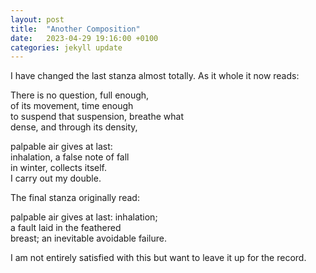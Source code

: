 ```yaml
---
layout: post
title:  "Another Composition"
date:   2023-04-29 19:16:00 +0100
categories: jekyll update
---
```


I have changed the last stanza almost totally. As it whole it now reads:


There is no question, full enough, <br>
of its movement, time enough <br> 
to suspend that suspension, breathe what <br>
dense, and through its density, <br>

palpable air gives at last: <br>
inhalation, a false note of fall <br>
in winter, collects itself. <br>
I carry out my double. <br>

The final stanza originally read:

palpable air gives at last: inhalation; <br>
a fault laid in the feathered <br>
breast; an inevitable avoidable failure. <br>

I am not entirely satisfied with this but want to leave it up for the record. 
